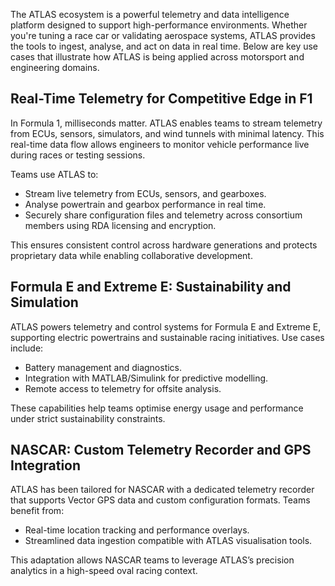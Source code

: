 The ATLAS ecosystem is a powerful telemetry and data intelligence platform designed to support high-performance environments. Whether you're tuning a race car or validating aerospace systems, ATLAS provides the tools to ingest, analyse, and act on data in real time. Below are key use cases that illustrate how ATLAS is being applied across motorsport and engineering domains.

## Real-Time Telemetry for Competitive Edge in F1

In Formula 1, milliseconds matter. ATLAS enables teams to stream telemetry from ECUs, sensors, simulators, and wind tunnels with minimal latency. This real-time data flow allows engineers to monitor vehicle performance live during races or testing sessions. 

Teams use ATLAS to:

- Stream live telemetry from ECUs, sensors, and gearboxes.
- Analyse powertrain and gearbox performance in real time.
- Securely share configuration files and telemetry across consortium members using RDA licensing and encryption.

This ensures consistent control across hardware generations and protects proprietary data while enabling collaborative development.

## Formula E and Extreme E: Sustainability and Simulation

ATLAS powers telemetry and control systems for Formula E and Extreme E, supporting electric powertrains and sustainable racing initiatives. Use cases include:

- Battery management and diagnostics.
- Integration with MATLAB/Simulink for predictive modelling.
- Remote access to telemetry for offsite analysis.

These capabilities help teams optimise energy usage and performance under strict sustainability constraints.

## NASCAR: Custom Telemetry Recorder and GPS Integration

ATLAS has been tailored for NASCAR with a dedicated telemetry recorder that supports Vector GPS data and custom configuration formats. Teams benefit from:

- Real-time location tracking and performance overlays.
- Streamlined data ingestion compatible with ATLAS visualisation tools.

This adaptation allows NASCAR teams to leverage ATLAS’s precision analytics in a high-speed oval racing context.